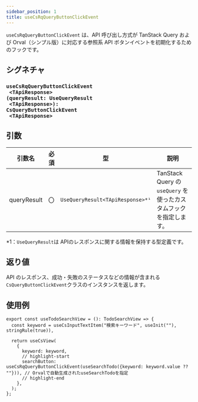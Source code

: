 ```yaml
---
sidebar_position: 1
title: useCsRqQueryButtonClickEvent
---
```


`useCsRqQueryButtonClickEvent` は、API 呼び出し方式が TanStack Query および Orval（シンプル版）に対応する参照系 API ボタンイベントを初期化するためのフックです。

## シグネチャ

<h3>
  <code>useCsRqQueryButtonClickEvent<br/>&nbsp;&lt;TApiResponse><br/>(queryResult: UseQueryResult<br/>&nbsp;&lt;TApiResponse>):<br/>CsQueryButtonClickEvent<br/>&nbsp;&lt;TApiResponse></code>
</h3>

## 引数

| 引数名     | 必須 | 型                                                       | 説明                                                               |
| ---------- | ---- | -------------------------------------------------------- | ------------------------------------------------------------------ |
| queryResult| 〇   | `UseQueryResult<TApiResponse>*¹`                  | TanStack Query の `useQuery` を使ったカスタムフックを指定します。   |

\*1：`UseQueryResult`は APIのレスポンスに関する情報を保持する型定義です。

## 返り値

API のレスポンス、成功・失敗のステータスなどの情報が含まれる`CsQueryButtonClickEvent`クラスのインスタンスを返します。

## 使用例

```tsx
export const useTodoSearchView = (): TodoSearchView => {
  const keyword = useCsInputTextItem("検索キーワード", useInit(""), stringRule(true)),

  return useCsView(
    {
      keyword: keyword,
      // highlight-start
      searchButton: useCsRqQueryButtonClickEvent(useSearchTodo({keyword: keyword.value ?? ""})), // Orvalで自動生成されたuseSearchTodoを指定
      // highlight-end
    },
  );
};
```
